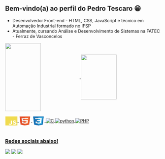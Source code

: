 ## Bem-vindo(a) ao perfil do Pedro Tescaro 😁
- Desenvolvedor Front-end - HTML, CSS, JavaScript e técnico em Automação Industrial formado no IFSP
- Atualmente, cursando Análise e Desenvolvimento de Sistemas na FATEC - Ferraz de Vasconcelos
 <div>
   <a href="https://github.com/pedrotescaro">
   <img height="220em" width="48%" align="center" src="https://github-readme-stats.vercel.app/api?username=pedrotescaro&show_icons=true&theme=blue_navy&include_all_commits=true&count_private=true&card_width=320"/>
   <img height="145em" width="48%" align="center" src="https://github-readme-stats.vercel.app/api/top-langs?username=pedrotescaro&layout=compact&langs_count=8&theme=blue_navy&card_width=320" />
</div>
    
<div style="display: inline_block"><br>
  <img align="center" alt="Js" height="30" width="40" src="https://raw.githubusercontent.com/devicons/devicon/master/icons/javascript/javascript-plain.svg">
  <img align="center" alt="HTML" height="30" width="40" src="https://raw.githubusercontent.com/devicons/devicon/master/icons/html5/html5-original.svg">
  <img align="center" alt="CSS" height="30" width="40" src="https://raw.githubusercontent.com/devicons/devicon/master/icons/css3/css3-original.svg">
  <img align="center" alt="C" height="30" width="40" src="https://cdn.jsdelivr.net/gh/devicons/devicon@latest/icons/c/c-original.svg">
  <img align="center" alt="python" height="30" width="40"  src="https://cdn.jsdelivr.net/gh/devicons/devicon@latest/icons/python/python-original.svg">
 <img align="center" alt="PHP" height="30" width="40"  src="https://cdn.jsdelivr.net/gh/devicons/devicon@latest/icons/php/php-original.svg">
  

</div>
 
<br>
 
### Redes sociais abaixo!
 
<div> 
  <a href = "mailto:pedroatescaro@gmail.com"><img src="https://img.shields.io/badge/-Gmail-%23333?style=for-the-badge&logo=gmail&logoColor=white" target="_blank"></a>
  <a href="https://www.linkedin.com/in/pedrotescaro/" target="_blank"><img src="https://img.shields.io/badge/-LinkedIn-%230077B5?style=for-the-badge&logo=linkedin&logoColor=white" target="_blank"></a>
   <a href="https://instagram.com/tescpedro" target="_blank"><img src="https://img.shields.io/badge/-Instagram-%23E4405F?style=for-the-badge&logo=instagram&logoColor=white" target="_blank"></a>
</div>
